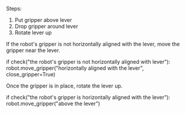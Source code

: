 

Steps:
  1. Put gripper above lever
  2. Drop gripper around lever
  3. Rotate lever up

If the robot's gripper is not horizontally aligned with the lever, move the gripper near the lever.

if check("the robot's gripper is not horizontally aligned with lever"):
    robot.move_gripper("horizontally aligned with the lever", close_gripper=True)

Once the gripper is in place, rotate the lever up.

if check("the robot's gripper is horizontally aligned with the lever"):
    robot.move_gripper("above the lever")